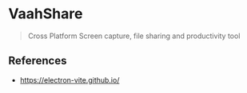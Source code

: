 # VaahShare
> Cross Platform Screen capture, file sharing and productivity tool


## References
- https://electron-vite.github.io/